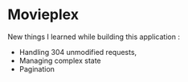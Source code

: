 # Movieplex

New things I learned while building this application :

- Handling 304 unmodified requests,
- Managing complex state
- Pagination

